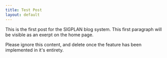 ```yaml
---
title: Test Post
layout: default
---
```



This is the first post for the SIGPLAN blog system. This first paragraph will be visible as an exerpt on the home page. 

Please ignore this content, and delete once the feature has been implemented in it's entirety. 